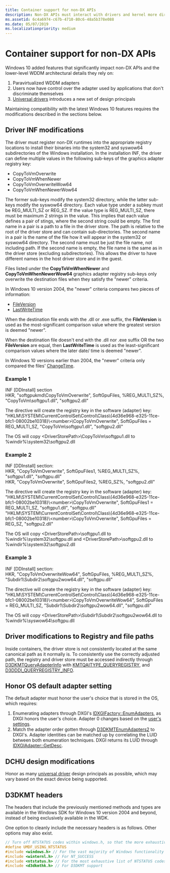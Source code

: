 ```yaml
---
title: Container support for non-DX APIs
description: Non-DX APIs must interact with drivers and kernel more directly, so they are exposed to more complications
ms.assetid: 6c4a6974-c67b-4710-80c6-48a5b378e088
ms.date: 05/07/2019
ms.localizationpriority: medium
---
```


# Container support for non-DX APIs

Windows 10 added features that significantly impact non-DX APIs and the lower-level WDDM architectural details they rely on:

1. Paravirtualized WDDM adapters
2. Users now have control over the adapter used by applications that don't discriminate themselves
3. [Universal drivers](https://docs.microsoft.com/windows-hardware/drivers/develop/getting-started-with-universal-drivers) introduces a new set of design principals

Maintaining compatibility with the latest Windows 10 features requires the modifications described in the sections below.

## Driver INF modifications

The driver must register non-DX runtimes into the appropriate registry locations to install their binaries
into the system32 and syswow64 subdirectories of the Windows installation.
In the installation INF, the driver can define multiple values in the following sub-keys of the graphics adapter registry key:

- CopyToVmOverwrite
- CopyToVmWhenNewer
- CopyToVmOverwriteWow64
- CopyToVmWhenNewerWow64

The former sub-keys modify the system32 directory, while the latter sub-keys modify the syswow64 directory.
Each value type under a subkey must be REG_MULTI_SZ or REG_SZ.
If the value type is REG_MULTI_SZ, there must be maximum 2 strings in the value.
This implies that each value defines a pair of stings, where the second string could be empty.
The first name in a pair is a path to a file in the driver store.
The path is relative to the root of the driver store and can contain sub-directories.
The second name in a pair is the name of the file how it will appear in the system32 or syswow64 directory.
The second name must be just the file name, not including path.
If the second name is empty, the file name is the same as in the driver store (excluding subdirectories).
This allows the driver to have different names in the host driver store and in the guest.

Files listed under the **CopyToVmWhenNewer** and **CopyToVmWhenNewerWow64** graphics adapter registry sub-keys
only overwrite the destination files when they satisfy the "newer" criteria.

In Windows 10 version 2004, the "newer" criteria compares two pieces of information:

- [FileVersion](https://docs.microsoft.com/windows/desktop/api/verrsrc/ns-verrsrc-vs_fixedfileinfo)
- [LastWriteTime](https://docs.microsoft.com/windows-hardware/drivers/ddi/content/wdm/ns-wdm-_file_basic_information)

When the destination file ends with the .dll or .exe suffix,
the **FileVersion** is used as the most-significant comparison value
where the greatest version is deemed "newer".

When the destination file doesn't end with the .dll nor .exe suffix OR the two **FileVersion** are equal,
then **LastWriteTime** is used as the least-significant comparison values
where the later date/ time is deemed "newer".

In Windows 10 versions earlier than 2004, the "newer" criteria only compared the files'
[ChangeTime](https://docs.microsoft.com/windows-hardware/drivers/ddi/content/wdm/ns-wdm-_file_basic_information).

### Example 1

INF [DDInstall] section  
HKR, "softgpukmd\CopyToVmOverwrite", SoftGpuFiles, %REG_MULTI_SZ%, "CopyToVm\softgpu1.dll", "softgpu2.dll"  

The directive will create the registry key in the software (adapter) key:
"HKLM\SYSTEM\CurrentControlSet\Control\Class\\{4d36e968-e325-11ce-bfc1-08002be10318}\\\<number>\CopyToVmOverwrite", SoftGpuFiles = REG_MULTI_SZ, "CopyToVm\softgpu1.dll", "softgpu2.dll"

The OS will copy \<DriverStorePath>\CopyToVm\softgpu1.dll to %windir%\system32\softgpu2.dll

### Example 2

INF [DDInstall] section:  
HKR, "CopyToVmOverwrite", SoftGpuFiles1, %REG_MULTI_SZ%, "softgpu1.dll", "softgpu.dll"  
HKR, "CopyToVmOverwrite", SoftGpuFiles2, %REG_SZ%, "softgpu2.dll"  

The directive will create the registry key in the software (adapter) key:  
"HKLM\SYSTEM\CurrentControlSet\Control\Class\\{4d36e968-e325-11ce-bfc1-08002be10318}\\\<number>\CopyToVmOverwrite", SoftGpuFiles1 = REG_MULTI_SZ, "softgpu1.dll", "softgpu.dll"  
"HKLM\SYSTEM\CurrentControlSet\Control\Class\\{4d36e968-e325-11ce-bfc1-08002be10318}\\\<number>\CopyToVmOverwrite", SoftGpuFiles = REG_SZ, "softgpu2.dll"  

The OS will copy \<DriverStorePath>\softgpu1.dll to %windir%\system32\softgpu.dll and \<DriverStorePath>\softgpu2.dll to %windir%\system32\softgpu2.dll

### Example 3

INF [DDInstall] section:  
HKR, "CopyToVmOverwriteWow64", SoftGpuFiles, %REG_MULTI_SZ%, "Subdir1\Subdir2\softgpu2wow64.dll", "softgpu.dll"  

The directive will create the registry key in the software (adapter) key:  
"HKLM\SYSTEM\CurrentControlSet\Control\Class\\{4d36e968-e325-11ce-bfc1-08002be10318}\\\<number>\CopyToVmOverwriteWow64", SoftGpuFiles = REG_MULTI_SZ, "Subdir1\Subdir2\softgpu2wow64.dll", "softgpu.dll"  

The OS will copy \<DriverStorePath>\Subdir1\Subdir2\softgpu2wow64.dll to %windir%\syswow64\softgpu.dll

## Driver modifications to Registry and file paths

Inside containers, the driver store is not consistently located at the same canonical path as it normally is.
To consistently use the correctly adjusted path, the registry and driver store must be accessed indirectly through
[D3DKMTQueryAdapterInfo](https://docs.microsoft.com/windows-hardware/drivers/ddi/d3dkmthk/nf-d3dkmthk-d3dkmtqueryadapterinfo)
with [KMTQAITYPE_QUERYREGISTRY](https://docs.microsoft.com/windows-hardware/drivers/ddi/d3dkmthk/ne-d3dkmthk-_kmtqueryadapterinfotype),
and [D3DDDI_QUERYREGISTRY_INFO](https://docs.microsoft.com/windows-hardware/drivers/ddi/d3dukmdt/ns-d3dukmdt-_d3dddi_queryregistry_info).

## Honor OS default adapter setting

The default adapter must honor the user's choice that is stored in the OS, which requires:

1. Enumerating adapters through DXGI's [IDXGIFactory::EnumAdapters](https://docs.microsoft.com/windows/desktop/api/dxgi/nf-dxgi-idxgifactory-enumadapters),
as DXGI honors the user's choice.
Adapter 0 changes based on the [user's settings](https://blogs.windows.com/windowsexperience/2018/02/07/announcing-windows-10-insider-preview-build-17093-pc/).
2. Match the adapter order gotten through [D3DKMTEnumAdapters2](https://docs.microsoft.com/windows-hardware/drivers/ddi/d3dkmthk/nf-d3dkmthk-d3dkmtenumadapters2) to DXGI's.
Adapter identities can be matched up by correlating the LUID between both enumeration techniques.
DXGI returns its LUID through [IDXGIAdapter::GetDesc](https://docs.microsoft.com/windows/desktop/api/dxgi/nf-dxgi-idxgiadapter-getdesc).

## DCHU design modifications

Honor as many [universal driver](https://docs.microsoft.com/windows-hardware/drivers/develop/getting-started-with-universal-drivers) design principals as possible,
which may vary based on the exact device being supported.

## D3DKMT headers

The headers that include the previously mentioned methods and types are available in the Windows SDK for Windows 10 version 2004 and beyond,
instead of being exclusively available in the WDK.

One option to cleanly include the necessary headers is as follows.
Other options may also exist.

```cpp
// Turn off NTSTATUS codes within windows.h, so that the more exhaustive ntstatus.h can be used.
#define UMDF_USING_NTSTATUS
#include <windows.h> // For the vast majority of Windows functionality
#include <winternl.h> // For NT_SUCCESS
#include <ntstatus.h> // For the most exhaustive list of NTSTATUS codes
#include <d3dkmthk.h> // For D3DKMT support
```
